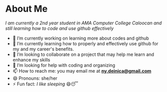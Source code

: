 # About Me 
*I am currently a 2nd year student in AMA Computer College Caloocan and still learning how to code and use github effectively*

- 🔭 I’m currently working on learning more about codes and github
- 🌱 I’m currently learning how to properly and effectively use github for my and my career's benefits.
- 👯 I’m looking to collaborate on a project that may help me learn and enhance my skills
- 🤔 I’m looking for help with coding and organizing
- 📫 How to reach me: you may email me at **ny.deinica@gmail.com**
- 😄 Pronouns: she/her
- ⚡ Fun fact: *I like sleeping* 😄😴


